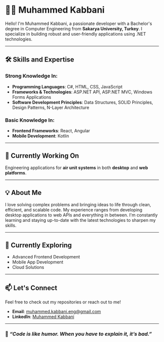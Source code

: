 # 👨‍💻 Muhammed Kabbani

Hello! I'm Muhammed Kabbani, a passionate developer with a Bachelor's degree in Computer Engineering from **Sakarya University, Turkey**. I specialize in building robust and user-friendly applications using .NET technologies.

---

## 🛠️ **Skills and Expertise**

### **Strong Knowledge In:**
- **Programming Languages**: C#, HTML, CSS, JavaScript  
- **Frameworks & Technologies**: ASP.NET API, ASP.NET MVC, Windows Forms Applications  
- **Software Development Principles**: Data Structures, SOLID Principles, Design Patterns, N-Layer Architecture  

### **Basic Knowledge In:**
- **Frontend Frameworks**: React, Angular  
- **Mobile Development**: Kotlin  

---

## 💼 **Currently Working On**
Engineering applications for **air unit systems** in both **desktop** and **web platforms**.  

---

## 💡 **About Me**
I love solving complex problems and bringing ideas to life through clean, efficient, and scalable code. My experience ranges from developing desktop applications to web APIs and everything in between. I'm constantly learning and staying up-to-date with the latest technologies to sharpen my skills.

---

## 🌱 **Currently Exploring**
- Advanced Frontend Development  
- Mobile App Development  
- Cloud Solutions  

---

## 📫 **Let's Connect**
Feel free to check out my repositories or reach out to me!  
- **Email**: muhammed.kabbani.eng@gmail.com
- **LinkedIn**: [Muhammed Kabbani](https://www.linkedin.com/in/muhammed-kabani-8591a0187/)  


---

### 🌟 *“Code is like humor. When you have to explain it, it’s bad.”*  
